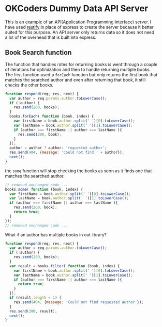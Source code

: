 # OKCoders Dummy Data API Server
This is an example of an API(Application Programming Interface) server. I have
used [restify](https://github.com/mcavage/node-restify) in place of express to
create the server because it better suited for this purpose. An API server only returns data so it does not need a lot of the overhead that is built into express.

## Book Search function
The function that handles rotes for returning books is went through a couple of
iterations for optimization and then to handle returning multiple books.  
The first function used a `forEach` function but only returns the first book that
matches the searched author and even after returning that book, it still checks
the other books.
```javascript
function respond(req, res, next) {
  var author = req.params.author.toLowerCase();
  if (!author) {
    res.send(200, books);
  }
  books.forEach( function (book, index) {
    var firstName = book.author.split(' ')[0].toLowerCase();
    var lastName = book.author.split(' ')[1].toLowerCase();
    if (author === firstName || author === lastName ){
      res.send(200, book);
    }
  });
  author = author ? author: 'requested author';
  res.send(404, {message: 'Could not find ' + author});
  next();
}
```
the `some` function will stop checking the books as soon as it finds one that
matches the searched author.
```javascript
// removed unchanged code ...
books.some( function (book, index) {
  var firstName = book.author.split(' ')[0].toLowerCase();
  var lastName = book.author.split(' ')[1].toLowerCase();
  if (author === firstName || author === lastName ){
    res.send(200, book);
    return true;
  }
});
// removed unchanged code ...
```
What if an author has multiple books in out library?
```javascript
function respond(req, res, next) {
  var author = req.params.author.toLowerCase();
  if (!author) {
    res.send(200, books);
  }
  var result = books.filter( function (book, index) {
    var firstName = book.author.split(' ')[0].toLowerCase();
    var lastName = book.author.split(' ')[1].toLowerCase();
    if (author === firstName || author === lastName ){
      return true;
    }
  });
  if (result.length < 1) {
    res.send(404, {message: 'Could not find requested author'});
  }
  res.send(200, result);
  next();
}
```
